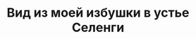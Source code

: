 ---
title: 'Вид из моей избушки в устье Селенги'
location: ''
tags: [all, 2011]
categories: [across-baikal-2011]
---